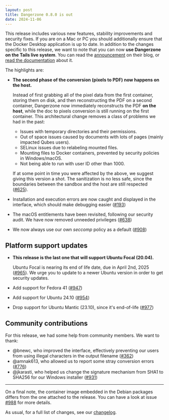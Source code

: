 ```yaml
---
layout: post
title: Dangerzone 0.8.0 is out
date: 2024-11-06
---
```


This release includes various new features, stability improvements and security fixes. If you are on a Mac or PC you should additionally ensure that the Docker Desktop application is up to date. In addition to the changes specific to this release, we want to note that you can now **use Dangerzone on the Tails live system**. You can read the [announcement](https://tails.net/news/dangerzone/index.en.html) on their blog, or [read the documentation](https://tails.net/doc/persistent_storage/additional_software/dangerzone/index.en.html) about it.

The highlights are:

- **The second phase of the conversion (pixels to PDF) now happens on the host.**

  Instead of first grabbing all of the pixel data from the first container, storing them on disk, and then reconstructing the PDF on a second container, Dangerzone now immediately reconstructs the PDF **on the host**, while the doc to pixels conversion is still running on the first container. This architectural change removes a class of problems we had in the past:

    - Issues with temporary directories and their permissions.
    - Out of space issues caused by documents with lots of pages (mainly impacted Qubes users).
    - SELinux issues due to relabeling mounted files.
    - Mounting files to Docker containers, prevented by security policies in Windows/macOS.
    - Not being able to run with user ID other than 1000.

  If at some point in time you were affected by the above, we suggest giving this version a shot. The sanitization is no less safe, since the boundaries between the sandbox and the host are still respected ([#625](https://github.com/freedomofpress/dangerzone/issues/625)).

- Installation and execution errors are now caught and displayed in the interface, which should make debugging easier ([#193](https://github.com/freedomofpress/dangerzone/issues/193))

- The macOS entitlements have been revisited, following our security audit. We have now removed unneeded privileges ([#638](https://github.com/freedomofpress/dangerzone/issues/638))

- We now always use our own _seccomp_ policy as a default ([#908](https://github.com/freedomofpress/dangerzone/issues/908))

## Platform support updates

- **This release is the last one that will support Ubuntu Focal (20.04).**

  Ubuntu Focal is nearing its end of life date, due in April 2nd, 2025 ([#965](https://github.com/freedomofpress/dangerzone/issues/965)). We urge you to update to a newer Ubuntu version in order to get security updates.
- Add support for Fedora 41 ([#947](https://github.com/freedomofpress/dangerzone/issues/947))
- Add support for Ubuntu 24.10 ([#954](https://github.com/freedomofpress/dangerzone/pull/954))
- Drop support for Ubuntu Mantic (23.10), since it's end-of-life ([#977](https://github.com/freedomofpress/dangerzone/pull/977))

## Community contributions

For this release, we had some help from community members. We want to thank:

- @bnewc, who improved the interface, effectively preventing our users from using illegal characters in the output filename ([#362](https://github.com/freedomofpress/dangerzone/issues/362))
- @amnak613, who allowed us to report some stray conversion errors ([#776](https://github.com/freedomofpress/dangerzone/issues/776))
- @jkarasti, who helped us change the signature mechanism from SHA1 to SHA256 for our Windows installer ([#931](https://github.com/freedomofpress/dangerzone/pull/931))

---

On a final note, the container image embedded in the Debian packages differs from the one attached to the release. You can have a look at issue [#988](https://github.com/freedomofpress/dangerzone/issues/988) for more details.

As usual, for a full list of changes, see our [changelog](https://github.com/freedomofpress/dangerzone/blob/main/CHANGELOG.md#080).
